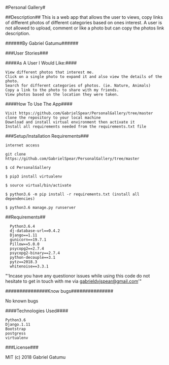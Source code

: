 #Personal Gallery#

##Description##
This is a web app that allows the user to views, copy links of different photos of different categories based on ones interest. A user is not allowed to upload, comment or like a photo but can copy the photos link description.

######By Gabriel Gatumu######


###User Stories###

####As A User I Would Like:####

    View different photos that interest me.
    Click on a single photo to expand it and also view the details of the photo.
    Search for different categories of photos. (ie. Nature, Animals)
    Copy a link to the photo to share with my friends.
    View photos based on the location they were taken.

####How To Use The App####

    Visit https://github.com/GabrielSpear/PersonalGallery/tree/master
    clone the repository to your local machine
    Download and install virtual environment then activate it
    Install all requirements needed from the requirements.txt file


###Setup/Installation Requirements###

    internet access

    git clone   https://github.com/GabrielSpear/PersonalGallery/tree/master

    $ cd PersonalGallery

    $ pip3 install virtualenv

    $ source virtual/bin/activate

    $ python3.6 -m pip install -r requirements.txt (install all dependencies)

    $ python3.6 manage.py runserver


##Requirements##

      Python3.6.4
      dj-database-url==0.4.2
      Django==1.11
      gunicorn==19.7.1
      Pillow==5.0.0
      psycopg2==2.7.4
      psycopg2-binary==2.7.4
      python-decouple==3.1
      pytz==2018.3
      whitenoise==3.3.1

"'Incase you have any questionor issues while using this code do not hesitate to get in touch with me via gabrieldvjspear@gmail.com'"


###############Know bugs###############

No known bugs

####Technologies Used####

    Python3.6
    Django.1.11
    Bootstrap
    postgress
    virtualenv

###License###

MIT (c) 2018 Gabriel Gatumu
